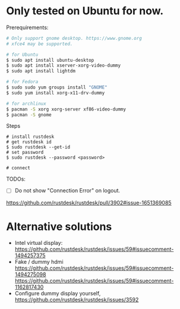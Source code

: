 # **Only tested on Ubuntu for now.**

Prerequirements:
```bash
# Only support gnome desktop. https://www.gnome.org
# xfce4 may be supported.

# for Ubuntu
$ sudo apt install ubuntu-desktop
$ sudo apt install xserver-xorg-video-dummy
$ sudo apt install lightdm

# for Fedora
$ sudo sudo yum groups install "GNOME"
$ sudo yum install xorg-x11-drv-dummy

# for archlinux
$ pacman -S xorg xorg-server xf86-video-dummy
$ pacman -S gnome

```

Steps
```
# install rustdesk
# get rustdesk id
$ sudo rustdesk --get-id
# set password
$ sudo rustdesk --password <password>

# connect
```

TODOs:
- [ ] Do not show "Connection Error" on logout.

https://github.com/rustdesk/rustdesk/pull/3902#issue-1651369085

# Alternative solutions
- Intel virtual display: https://github.com/rustdesk/rustdesk/issues/59#issuecomment-1494257375
- Fake / dummy hdmi https://github.com/rustdesk/rustdesk/issues/59#issuecomment-1494275098 https://github.com/rustdesk/rustdesk/issues/59#issuecomment-1162817430
- Configure dummy display yourself, https://github.com/rustdesk/rustdesk/issues/3592
